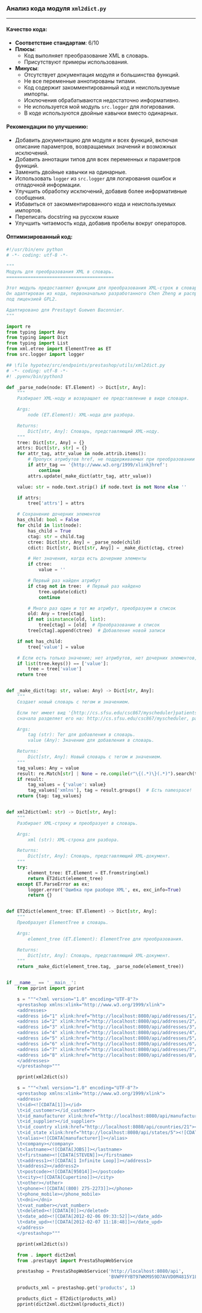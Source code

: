 ### **Анализ кода модуля `xml2dict.py`**

---

#### **Качество кода**:
- **Соответствие стандартам**: 6/10
- **Плюсы**:
  - Код выполняет преобразование XML в словарь.
  - Присутствуют примеры использования.
- **Минусы**:
  - Отсутствует документация модуля и большинства функций.
  - Не все переменные аннотированы типами.
  - Код содержит закомментированный код и неиспользуемые импорты.
  - Исключения обрабатываются недостаточно информативно.
  - Не используется мой модуль `src.logger` для логирования.
  - В коде используются двойные кавычки вместо одинарных.

#### **Рекомендации по улучшению**:
- Добавить документацию для модуля и всех функций, включая описание параметров, возвращаемых значений и возможных исключений.
- Добавить аннотации типов для всех переменных и параметров функций.
- Заменить двойные кавычки на одинарные.
- Использовать `logger` из `src.logger` для логирования ошибок и отладочной информации.
- Улучшить обработку исключений, добавив более информативные сообщения.
- Избавиться от закомментированного кода и неиспользуемых импортов.
- Переписать docstring на русском языке
- Улучшить читаемость кода, добавив пробелы вокруг операторов.

#### **Оптимизированный код**:

```python
#!/usr/bin/env python
# -*- coding: utf-8 -*-

"""
Модуль для преобразования XML в словарь.
========================================

Этот модуль предоставляет функции для преобразования XML-строк в словари Python.
Он адаптирован из кода, первоначально разработанного Chen Zheng и распространяемого
под лицензией GPL2.

Адаптировано для Prestapyt Guewen Baconnier.
"""

import re
from typing import Any
from typing import Dict
from typing import List
from xml.etree import ElementTree as ET
from src.logger import logger

## \file hypotez/src/endpoints/prestashop/utils/xml2dict.py
# -*- coding: utf-8 -*-
#! .pyenv/bin/python3

def _parse_node(node: ET.Element) -> Dict[str, Any]:
    """
    Разбирает XML-ноду и возвращает ее представление в виде словаря.

    Args:
        node (ET.Element): XML-нода для разбора.

    Returns:
        Dict[str, Any]: Словарь, представляющий XML-ноду.
    """
    tree: Dict[str, Any] = {}
    attrs: Dict[str, str] = {}
    for attr_tag, attr_value in node.attrib.items():
        # Пропуск атрибутов href, не поддерживаемых при преобразовании в словарь
        if attr_tag == '{http://www.w3.org/1999/xlink}href':
            continue
        attrs.update(_make_dict(attr_tag, attr_value))

    value: str = node.text.strip() if node.text is not None else ''

    if attrs:
        tree['attrs'] = attrs

    # Сохранение дочерних элементов
    has_child: bool = False
    for child in list(node):
        has_child = True
        ctag: str = child.tag
        ctree: Dict[str, Any] = _parse_node(child)
        cdict: Dict[str, Dict[str, Any]] = _make_dict(ctag, ctree)

        # Нет значения, когда есть дочерние элементы
        if ctree:
            value = ''

        # Первый раз найден атрибут
        if ctag not in tree:  # Первый раз найдено
            tree.update(cdict)
            continue

        # Много раз один и тот же атрибут, преобразуем в список
        old: Any = tree[ctag]
        if not isinstance(old, list):
            tree[ctag] = [old]  # Преобразование в список
        tree[ctag].append(ctree)  # Добавление новой записи

    if not has_child:
        tree['value'] = value

    # Если есть только значение; нет атрибутов, нет дочерних элементов, возвращаем значение напрямую
    if list(tree.keys()) == ['value']:
        tree = tree['value']
    return tree


def _make_dict(tag: str, value: Any) -> Dict[str, Any]:
    """
    Создает новый словарь с тегом и значением.

    Если тег имеет вид '{http://cs.sfsu.edu/csc867/myscheduler}patients',
    сначала разделяет его на: http://cs.sfsu.edu/csc867/myscheduler, patients.

    Args:
        tag (str): Тег для добавления в словарь.
        value (Any): Значение для добавления в словарь.

    Returns:
        Dict[str, Any]: Новый словарь с тегом и значением.
    """
    tag_values: Any = value
    result: re.Match[str] | None = re.compile(r"\{(.*)\}(.*)").search(tag)
    if result:
        tag_values = {'value': value}
        tag_values['xmlns'], tag = result.groups()  # Есть namespace!
    return {tag: tag_values}


def xml2dict(xml: str) -> Dict[str, Any]:
    """
    Разбирает XML-строку и преобразует в словарь.

    Args:
        xml (str): XML-строка для разбора.

    Returns:
        Dict[str, Any]: Словарь, представляющий XML-документ.
    """
    try:
        element_tree: ET.Element = ET.fromstring(xml)
        return ET2dict(element_tree)
    except ET.ParseError as ex:
        logger.error('Ошибка при разборе XML', ex, exc_info=True)
        return {}


def ET2dict(element_tree: ET.Element) -> Dict[str, Any]:
    """
    Преобразует ElementTree в словарь.

    Args:
        element_tree (ET.Element): ElementTree для преобразования.

    Returns:
        Dict[str, Any]: Словарь, представляющий XML-документ.
    """
    return _make_dict(element_tree.tag, _parse_node(element_tree))


if __name__ == '__main__':
    from pprint import pprint

    s = """<?xml version="1.0" encoding="UTF-8"?>
    <prestashop xmlns:xlink="http://www.w3.org/1999/xlink">
    <addresses>
    <address id="1" xlink:href="http://localhost:8080/api/addresses/1"/>
    <address id="2" xlink:href="http://localhost:8080/api/addresses/2"/>
    <address id="3" xlink:href="http://localhost:8080/api/addresses/3"/>
    <address id="4" xlink:href="http://localhost:8080/api/addresses/4"/>
    <address id="5" xlink:href="http://localhost:8080/api/addresses/5"/>
    <address id="6" xlink:href="http://localhost:8080/api/addresses/6"/>
    <address id="7" xlink:href="http://localhost:8080/api/addresses/7"/>
    <address id="8" xlink:href="http://localhost:8080/api/addresses/8"/>
    </addresses>
    </prestashop>"""

    pprint(xml2dict(s))

    s = """<?xml version="1.0" encoding="UTF-8"?>
    <prestashop xmlns:xlink="http://www.w3.org/1999/xlink">
    <address>
    \t<id><![CDATA[1]]></id>
    \t<id_customer></id_customer>
    \t<id_manufacturer xlink:href="http://localhost:8080/api/manufacturers/1"><![CDATA[1]]></id_manufacturer>
    \t<id_supplier></id_supplier>
    \t<id_country xlink:href="http://localhost:8080/api/countries/21"><![CDATA[21]]></id_country>
    \t<id_state xlink:href="http://localhost:8080/api/states/5"><![CDATA[5]]></id_state>
    \t<alias><![CDATA[manufacturer]]></alias>
    \t<company></company>
    \t<lastname><![CDATA[JOBS]]></lastname>
    \t<firstname><![CDATA[STEVEN]]></firstname>
    \t<address1><![CDATA[1 Infinite Loop]]></address1>
    \t<address2></address2>
    \t<postcode><![CDATA[95014]]></postcode>
    \t<city><![CDATA[Cupertino]]></city>
    \t<other></other>
    \t<phone><![CDATA[(800) 275-2273]]></phone>
    \t<phone_mobile></phone_mobile>
    \t<dni></dni>
    \t<vat_number></vat_number>
    \t<deleted><![CDATA[0]]></deleted>
    \t<date_add><![CDATA[2012-02-06 09:33:52]]></date_add>
    \t<date_upd><![CDATA[2012-02-07 11:18:48]]></date_upd>
    </address>
    </prestashop>"""

    pprint(xml2dict(s))

    from . import dict2xml
    from .prestapyt import PrestaShopWebService

    prestashop = PrestaShopWebService('http://localhost:8080/api',
                                      'BVWPFFYBT97WKM959D7AVVD0M4815Y1L')

    products_xml = prestashop.get('products', 1)

    products_dict = ET2dict(products_xml)
    pprint(dict2xml.dict2xml(products_dict))